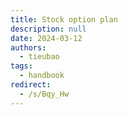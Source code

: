 ```yaml
---
title: Stock option plan
description: null
date: 2024-03-12
authors:
  - tieubao
tags:
  - handbook
redirect:
  - /s/Bqy_Hw
---
```

